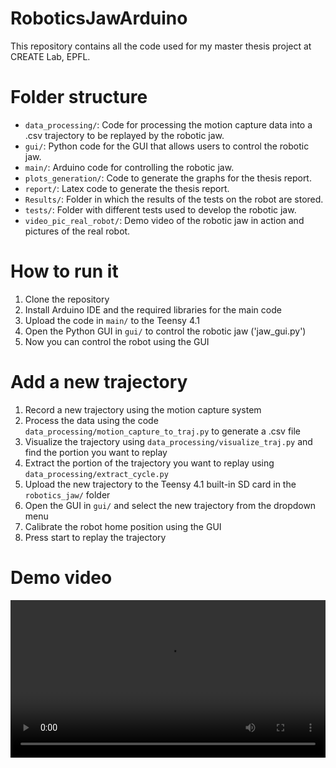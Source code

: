 # RoboticsJawArduino

This repository contains all the code used for my master thesis project at CREATE Lab, EPFL. 

# Folder structure
- `data_processing/`: Code for processing the motion capture data into a .csv trajectory to be replayed by the robotic jaw.
- `gui/`: Python code for the GUI that allows users to control the robotic jaw.
- `main/`: Arduino code for controlling the robotic jaw.
- `plots_generation/`: Code to generate the graphs for the thesis report.
- `report/`: Latex code to generate the thesis report.
- `Results/`: Folder in which the results of the tests on the robot are stored.
- `tests/`: Folder with different tests used to develop the robotic jaw.
- `video_pic_real_robot/`: Demo video of the robotic jaw in action and pictures of the real robot.

# How to run it
1. Clone the repository
2. Install Arduino IDE and the required libraries for the main code
3. Upload the code in `main/` to the Teensy 4.1 
4. Open the Python GUI in `gui/` to control the robotic jaw ('jaw_gui.py')
5. Now you can control the robot using the GUI

# Add a new trajectory
1. Record a new trajectory using the motion capture system
2. Process the data using the code `data_processing/motion_capture_to_traj.py` to generate a .csv file
3. Visualize the trajectory using `data_processing/visualize_traj.py` and find the portion you want to replay
4. Extract the portion of the trajectory you want to replay using `data_processing/extract_cycle.py`
5. Upload the new trajectory to the Teensy 4.1 built-in SD card in the `robotics_jaw/` folder
6. Open the GUI in `gui/` and select the new trajectory from the dropdown menu
7. Calibrate the robot home position using the GUI
8. Press start to replay the trajectory

# Demo video 
<video src="video_pic_real_robot/demo_video.mp4" controls width="100%"></video>


